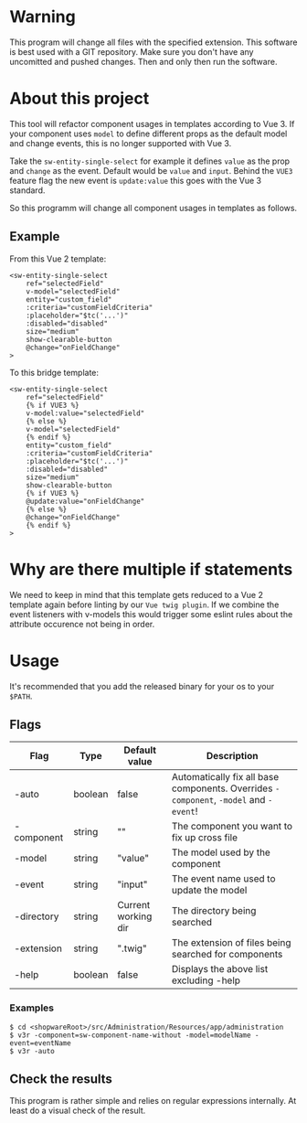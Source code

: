 # Warning

This program will change all files with the specified extension. This software is best used with a GIT repository.
Make sure you don't have any uncomitted and pushed changes. Then and only then run the software.

# About this project
This tool will refactor component usages in templates according to Vue 3.
If your component uses `model` to define different props as the default model and change events, this is no longer supported with Vue 3.

Take the `sw-entity-single-select` for example it defines `value` as the prop and `change` as the event. Default would be `value` and `input`. Behind the `VUE3` feature flag the new event is `update:value` this goes with the Vue 3 standard.

So this programm will change all component usages in templates as follows.

## Example

From this Vue 2 template:
```twig
<sw-entity-single-select
    ref="selectedField"
    v-model="selectedField"
    entity="custom_field"
    :criteria="customFieldCriteria"
    :placeholder="$tc('...')"
    :disabled="disabled"
    size="medium"
    show-clearable-button
    @change="onFieldChange"
>
```

To this bridge template:

```twig
<sw-entity-single-select
    ref="selectedField"
    {% if VUE3 %}
    v-model:value="selectedField"
    {% else %}
    v-model="selectedField"
    {% endif %}
    entity="custom_field"
    :criteria="customFieldCriteria"
    :placeholder="$tc('...')"
    :disabled="disabled"
    size="medium"
    show-clearable-button
    {% if VUE3 %}
    @update:value="onFieldChange"
    {% else %}
    @change="onFieldChange"
    {% endif %}
>
```

# Why are there multiple if statements

We need to keep in mind that this template gets reduced to a Vue 2 template again before linting by our `Vue twig plugin`.
If we combine the event listeners with v-models this would trigger some eslint rules about the attribute occurence not being in order.

# Usage
It's recommended that you add the released binary for your os to your `$PATH`.

## Flags

| Flag       | Type    | Default value       | Description                                                                           |
| ---------- | ------- | ------------------- | ------------------------------------------------------------------------------------- |
| -auto      | boolean | false               | Automatically fix all base components. Overrides `-component`, `-model` and `-event`! |
| -component | string  | ""                  | The component you want to fix up cross file                                           |
| -model     | string  | "value"             | The model used by the component                                                       |
| -event     | string  | "input"             | The event name used to update the model                                               |
| -directory | string  | Current working dir | The directory being searched                                                          |
| -extension | string  | ".twig"             | The extension of files being searched for components                                  |
| -help      | boolean | false               | Displays the above list excluding -help                                               |

### Examples

```shell
$ cd <shopwareRoot>/src/Administration/Resources/app/administration
$ v3r -component=sw-component-name-without -model=modelName -event=eventName
$ v3r -auto
```

## Check the results

This program is rather simple and relies on regular expressions internally. At least do a visual check of the result.